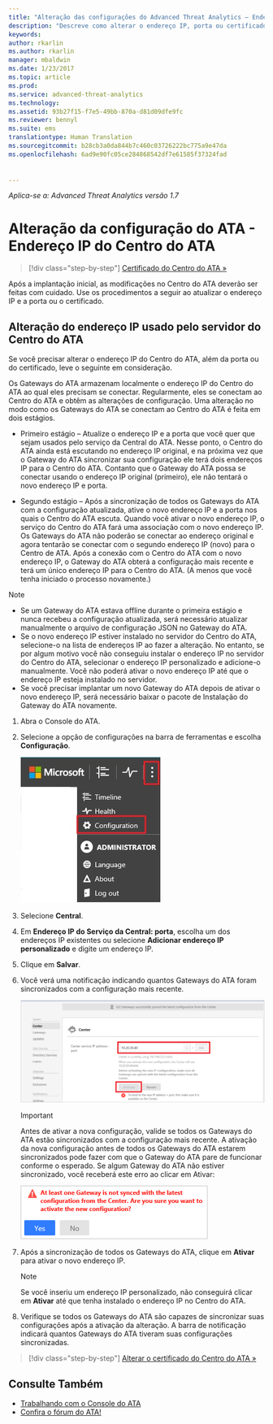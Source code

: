```yaml
---
title: "Alteração das configurações do Advanced Threat Analytics – Endereço IP do Centro | Microsoft Docs"
description: "Descreve como alterar o endereço IP, porta ou certificado de seu Centro do ATA."
keywords: 
author: rkarlin
ms.author: rkarlin
manager: mbaldwin
ms.date: 1/23/2017
ms.topic: article
ms.prod: 
ms.service: advanced-threat-analytics
ms.technology: 
ms.assetid: 93b27f15-f7e5-49bb-870a-d81d09dfe9fc
ms.reviewer: bennyl
ms.suite: ems
translationtype: Human Translation
ms.sourcegitcommit: b28cb3a0da844b7c460c03726222bc775a9e47da
ms.openlocfilehash: 6ad9e90fc05ce284868542df7e61585f37324fad


---
```


*Aplica-se a: Advanced Threat Analytics versão 1.7*



# <a name="change-ata-configuration---ata-center-ip-address"></a>Alteração da configuração do ATA - Endereço IP do Centro do ATA

>[!div class="step-by-step"]
[Certificado do Centro do ATA »](modifying-ata-config-centercert.md)

Após a implantação inicial, as modificações no Centro do ATA deverão ser feitas com cuidado. Use os procedimentos a seguir ao atualizar o endereço IP e a porta ou o certificado.

## <a name="change-the-ip-address-used-by-the-ata-center-server"></a>Alteração do endereço IP usado pelo servidor do Centro do ATA
Se você precisar alterar o endereço IP do Centro do ATA, além da porta ou do certificado, leve o seguinte em consideração.

Os Gateways do ATA armazenam localmente o endereço IP do Centro do ATA ao qual eles precisam se conectar. Regularmente, eles se conectam ao Centro do ATA e obtêm as alterações de configuração. Uma alteração no modo como os Gateways do ATA se conectam ao Centro do ATA é feita em dois estágios.

-   Primeiro estágio – Atualize o endereço IP e a porta que você quer que sejam usados pelo serviço da Central do ATA. Nesse ponto, o Centro do ATA ainda está escutando no endereço IP original, e na próxima vez que o Gateway do ATA sincronizar sua configuração ele terá dois endereços IP para o Centro do ATA. Contanto que o Gateway do ATA possa se conectar usando o endereço IP original (primeiro), ele não tentará o novo endereço IP e porta.

-   Segundo estágio – Após a sincronização de todos os Gateways do ATA com a configuração atualizada, ative o novo endereço IP e a porta nos quais o Centro do ATA escuta. Quando você ativar o novo endereço IP, o serviço do Centro do ATA fará uma associação com o novo endereço IP. Os Gateways do ATA não poderão se conectar ao endereço original e agora tentarão se conectar com o segundo endereço IP (novo) para o Centro de ATA. Após a conexão com o Centro do ATA com o novo endereço IP, o Gateway do ATA obterá a configuração mais recente e terá um único endereço IP para o Centro do ATA. (A menos que você tenha iniciado o processo novamente.)

> [!NOTE]
> -   Se um Gateway do ATA estava offline durante o primeira estágio e nunca recebeu a configuração atualizada, será necessário atualizar manualmente o arquivo de configuração JSON no Gateway do ATA.
> -   Se o novo endereço IP estiver instalado no servidor do Centro do ATA, selecione-o na lista de endereços IP ao fazer a alteração. No entanto, se por algum motivo você não conseguiu instalar o endereço IP no servidor do Centro do ATA, selecionar o endereço IP personalizado e adicione-o manualmente. Você não poderá ativar o novo endereço IP até que o endereço IP esteja instalado no servidor.
> -   Se você precisar implantar um novo Gateway do ATA depois de ativar o novo endereço IP, será necessário baixar o pacote de Instalação do Gateway do ATA novamente.

1.  Abra o Console do ATA.

2.  Selecione a opção de configurações na barra de ferramentas e escolha **Configuração**.

    ![Ícone Definições de configuração do ATA](media/ATA-config-icon.JPG)

3.  Selecione **Central**.

4.  Em **Endereço IP do Serviço da Central: porta**, escolha um dos endereços IP existentes ou selecione **Adicionar endereço IP personalizado** e digite um endereço IP.

5.  Clique em **Salvar**.

6.  Você verá uma notificação indicando quantos Gateways do ATA foram sincronizados com a configuração mais recente.

    ![Imagem de gateways sincronizados no Centro do ATA](media/ATA-chge-IP-after-clicking-save.png)

    >[!IMPORTANT]
    >Antes de ativar a nova configuração, valide se todos os Gateways do ATA estão sincronizados com a configuração mais recente. A ativação da nova configuração antes de todos os Gateways do ATA estarem sincronizados pode fazer com que o Gateway do ATA pare de funcionar conforme o esperado. Se algum Gateway do ATA não estiver sincronizado, você receberá este erro ao clicar em Ativar:
    >
    >    ![Erro de sincronização de Gateway do ATA](media/ataGW-not-synced.png)


7.  Após a sincronização de todos os Gateways do ATA, clique em **Ativar** para ativar o novo endereço IP.

    > [!NOTE]
    > Se você inseriu um endereço IP personalizado, não conseguirá clicar em **Ativar** até que tenha instalado o endereço IP no Centro do ATA.

8.  Verifique se todos os Gateways do ATA são capazes de sincronizar suas configurações após a ativação da alteração. A barra de notificação indicará quantos Gateways do ATA tiveram suas configurações sincronizadas.

>[!div class="step-by-step"]
[Alterar o certificado do Centro do ATA »](modifying-ata-config-centercert.md)


## <a name="see-also"></a>Consulte Também
- [Trabalhando com o Console do ATA](working-with-ata-console.md)
- [Confira o fórum do ATA!](https://aka.ms/ata-forum)



<!--HONumber=Feb17_HO1-->



